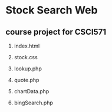 # Stock Search Web

## course project for CSCI571

1. index.html

2. stock.css

3. lookup.php

4. quote.php

5. chartData.php

6. bingSearch.php
